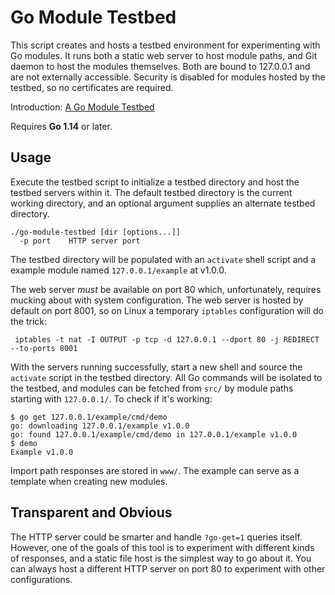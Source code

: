 # Go Module Testbed

This script creates and hosts a testbed environment for experimenting
with Go modules. It runs both a static web server to host module paths,
and Git daemon to host the modules themselves. Both are bound to
127.0.0.1 and are not externally accessible. Security is disabled for
modules hosted by the testbed, so no certificates are required.

Introduction: [A Go Module Testbed](https://nullprogram.com/blog/2020/02/13/)

Requires **Go 1.14** or later.

## Usage

Execute the testbed script to initialize a testbed directory and host
the testbed servers within it. The default testbed directory is the
current working directory, and an optional argument supplies an
alternate testbed directory.

    ./go-module-testbed [dir [options...]]
      -p port    HTTP server port

The testbed directory will be populated with an `activate` shell script
and a example module named `127.0.0.1/example` at v1.0.0.

The web server *must* be available on port 80 which, unfortunately,
requires mucking about with system configuration. The web server is
hosted by default on port 8001, so on Linux a temporary `iptables`
configuration will do the trick:

     iptables -t nat -I OUTPUT -p tcp -d 127.0.0.1 --dport 80 -j REDIRECT --to-ports 8001

With the servers running successfully, start a new shell and source the
`activate` script in the testbed directory. All Go commands will be
isolated to the testbed, and modules can be fetched from `src/` by
module paths starting with `127.0.0.1/`. To check if it's working:

    $ go get 127.0.0.1/example/cmd/demo
    go: downloading 127.0.0.1/example v1.0.0
    go: found 127.0.0.1/example/cmd/demo in 127.0.0.1/example v1.0.0
    $ demo
    Example v1.0.0

Import path responses are stored in `www/`. The example can serve as a
template when creating new modules.

## Transparent and Obvious

The HTTP server could be smarter and handle `?go-get=1` queries itself.
However, one of the goals of this tool is to experiment with different
kinds of responses, and a static file host is the simplest way to go
about it. You can always host a different HTTP server on port 80 to
experiment with other configurations.
